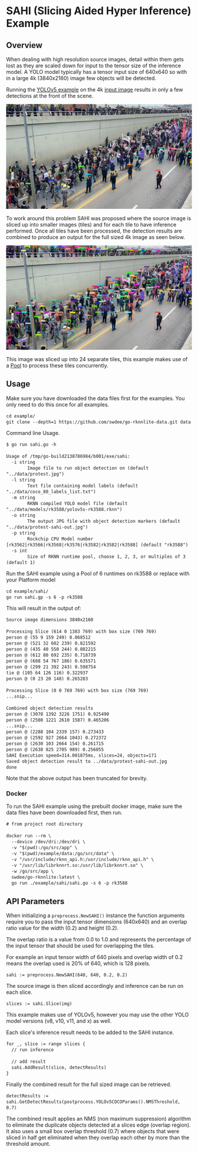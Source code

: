 # SAHI (Slicing Aided Hyper Inference) Example

## Overview

When dealing with high resolution source images, detail within them gets lost
as they are scaled down for input to the tensor size of the inference model.  A
YOLO model typically has a tensor input size of 640x640 so with in a large 4k 
(3840x2160) image few objects will be detected.

Running the [YOLOv5 example](../example/yolov5) on the 4k 
[input image](https://github.com/swdee/go-rknnlite-data/raw/master/protest.jpg) results in
only a few detections at the front of the scene.

![Protest YOLOv5 Output](https://github.com/swdee/go-rknnlite-data/raw/master/docimg/protest-yolov5-out-scaled.jpg)

To work around this problem SAHI was proposed where the source image is sliced 
up into smaller images (tiles) and for each tile to have inference performed.  Once
all tiles have been processed, the detection results are combined to produce
an output for the full sized 4k image as seen below.

![Protest SAHI Output](https://github.com/swdee/go-rknnlite-data/raw/master/docimg/protest-sahi-out-scaled.jpg)

This image was sliced up into 24 separate tiles, this example makes use of a [Pool](../example/pool)
to process these tiles concurrently.


## Usage

Make sure you have downloaded the data files first for the examples.
You only need to do this once for all examples.

```
cd example/
git clone --depth=1 https://github.com/swdee/go-rknnlite-data.git data
```


Command line Usage.
```
$ go run sahi.go -h

Usage of /tmp/go-build2138786984/b001/exe/sahi:
  -i string
        Image file to run object detection on (default "../data/protest.jpg")
  -l string
        Text file containing model labels (default "../data/coco_80_labels_list.txt")
  -m string
        RKNN compiled YOLO model file (default "../data/models/rk3588/yolov5s-rk3588.rknn")
  -o string
        The output JPG file with object detection markers (default "../data/protest-sahi-out.jpg")
  -p string
        Rockchip CPU Model number [rk3562|rk3566|rk3568|rk3576|rk3582|rk3582|rk3588] (default "rk3588")
  -s int
        Size of RKNN runtime pool, choose 1, 2, 3, or multiples of 3 (default 1)
```


Run the SAHI example using a Pool of 6 runtimes on rk3588 or replace with your 
Platform model
```
cd example/sahi/
go run sahi.gp -s 6 -p rk3588
```

This will result in the output of:
```
Source image dimensions 3840x2160

Processing Slice (614 0 1383 769) with box size (769 769)
person @ (55 9 159 249) 0.868512
person @ (521 32 602 239) 0.821592
person @ (435 40 550 244) 0.802215
person @ (612 80 692 235) 0.718739
person @ (688 54 767 186) 0.635571
person @ (299 21 392 243) 0.598754
tie @ (105 64 126 116) 0.322937
person @ (0 23 20 148) 0.265283

Processing Slice (0 0 769 769) with box size (769 769)
...snip...

Combined object detection results
person @ (3078 1392 3226 1751) 0.925490
person @ (2508 1221 2610 1587) 0.465206
...snip...
person @ (2288 104 2339 157) 0.273433
person @ (2592 927 2664 1043) 0.272372
person @ (2630 103 2664 154) 0.261715
person @ (2638 825 2705 989) 0.256055
SAHI Execution speed=314.001875ms, slices=24, objects=171
Saved object detection result to ../data/protest-sahi-out.jpg
done
```

Note that the above output has been truncated for brevity.


### Docker

To run the SAHI example using the prebuilt docker image, make sure the data files have been downloaded first,
then run.
```
# from project root directory

docker run --rm \
  --device /dev/dri:/dev/dri \
  -v "$(pwd):/go/src/app" \
  -v "$(pwd)/example/data:/go/src/data" \
  -v "/usr/include/rknn_api.h:/usr/include/rknn_api.h" \
  -v "/usr/lib/librknnrt.so:/usr/lib/librknnrt.so" \
  -w /go/src/app \
  swdee/go-rknnlite:latest \
  go run ./example/sahi/sahi.go -s 6 -p rk3588
```


## API Parameters

When initializing a `preprocess.NewSAHI()` instance the function arguments
require you to pass the input tensor dimensions (640x640) and an overlap ratio value
for the width (0.2) and height (0.2).

The overlap ratio is a value from 0.0 to 1.0 and represents the percentage of the 
input tensor that should be used for overlapping the tiles.

For example an input tensor width of 640 pixels and overlap width of 0.2 means 
the overlap used is 20% of 640, which is 128 pixels.

```
sahi := preprocess.NewSAHI(640, 640, 0.2, 0.2)
```

The source image is then sliced accordingly and inference can be run on each slice. 
```
slices := sahi.Slice(img)
```

This example makes use of YOLOv5, however you may use the other YOLO model versions
(v8, v10, v11, and x) as well.

Each slice's inference result needs to be added to the SAHI instance.
```
for _, slice := range slices {
  // run inference
  
  // add result
  sahi.AddResult(slice, detectResults)
}
```

Finally the combined result for the full sized image can be retrieved.
```
detectResults := sahi.GetDetectResults(postprocess.YOLOv5COCOParams().NMSThreshold, 0.7)
```

The combined result applies an NMS (non maximum suppression) algorithm to
eliminate the duplicate objects detected at a slices edge (overlap region).  It also
uses a small box overlap threshold (0.7) where objects that were sliced in half
get eliminated when they overlap each other by more than the threshold amount.


